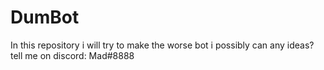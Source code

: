 # DumBot
In this repository i will try to make the worse bot i possibly can any ideas? tell me on discord: Mad#8888
